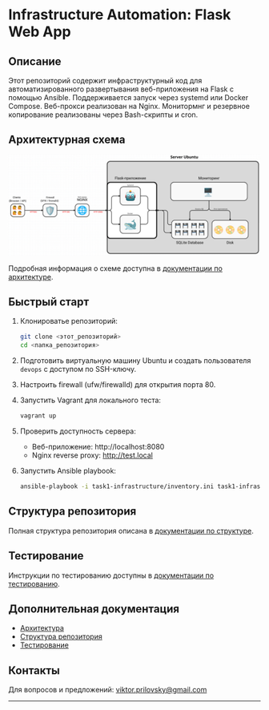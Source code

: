 # Infrastructure Automation: Flask Web App

## Описание

Этот репозиторий содержит инфраструктурный код для автоматизированного развертывания веб-приложения на Flask с помощью Ansible. Поддерживается запуск через systemd или Docker Compose. Веб-прокси реализован на Nginx. Монитормнг и резервное копирование реализованы через Bash-скрипты и cron.

## Архитектурная схема

![Архитектурная схема](docs/images/architecture_diagram.png)

Подробная информация о схеме доступна в [документации по архитектуре](docs/architecture.md).

## Быстрый старт

1. Клонироватье репозиторий:
   ```bash
   git clone <этот_репозиторий>
   cd <папка_репозитория>
   ```
2. Подготовить виртуальную машину Ubuntu и создать пользователя `devops` с доступом по SSH-ключу.
3. Настроить firewall (ufw/firewalld) для открытия порта 80.
4. Запустить Vagrant для локального теста:
   ```bash
   vagrant up
   ```
5. Проверить доступность сервера:
   - Веб-приложение: http://localhost:8080
   - Nginx reverse proxy: http://test.local

6. Запустить Ansible playbook:
   ```bash
   ansible-playbook -i task1-infrastructure/inventory.ini task1-infrastructure/playbook.yml
   ```

## Структура репозитория

Полная структура репозитория описана в [документации по структуре](docs/repo_structure.md).

## Тестирование

Инструкции по тестированию доступны в [документации по тестированию](docs/testing.md).

## Дополнительная документация

- [Архитектура](docs/architecture.md)
- [Структура репозитория](docs/repo_structure.md)
- [Тестирование](docs/testing.md)

## Контакты

Для вопросов и предложений: <viktor.prilovsky@gmail.com>

---

